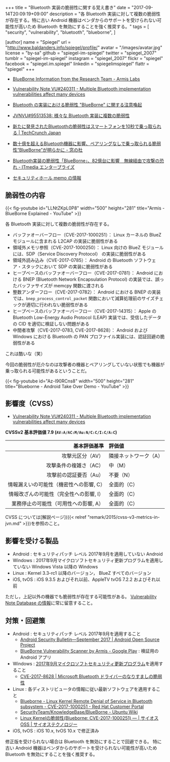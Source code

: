 +++
title = "Bluetooth 実装の脆弱性に関する覚え書き"
date =  "2017-09-14T20:09:19+09:00"
description = "各 Bluetooth 実装に対して複数の脆弱性が存在する。特に古い Android 機器はベンダからのサポートを受けられない可能性が高いため Bluetooth を無効にすることを強く推奨する。"
tags = [
  "security",
  "vulnerability",
  "bluetooth",
  "blueborne",
]

[author]
  name      = "Spiegel"
  url       = "http://www.baldanders.info/spiegel/profile/"
  avatar    = "/images/avatar.jpg"
  license   = "by-sa"
  github    = "spiegel-im-spiegel"
  twitter   = "spiegel_2007"
  tumblr    = "spiegel-im-spiegel"
  instagram = "spiegel_2007"
  flickr    = "spiegel"
  facebook  = "spiegel.im.spiegel"
  linkedin  = "spiegelimspiegel"
  flattr    = "spiegel"
+++

- [BlueBorne Information from the Research Team - Armis Labs](https://www.armis.com/blueborne/)
- [Vulnerability Note VU#240311 - Multiple Bluetooth implementation vulnerabilities affect many devices](https://www.kb.cert.org/vuls/id/240311)
- [Bluetooth の実装における脆弱性 "BlueBorne" に関する注意喚起](http://www.jpcert.or.jp/at/2017/at170037.html)
- [JVNVU#95513538: 様々な Bluetooth 実装に複数の脆弱性](https://jvn.jp/vu/JVNVU95513538/)

- [新たに発見されたBluetoothの脆弱性はスマートフォンを10秒で乗っ取られる | TechCrunch Japan](http://jp.techcrunch.com/2017/09/13/20170912new-bluetooth-vulnerability-can-hack-a-phone-in-ten-seconds/)
- [数十億を超えるBluetooth機器に影響、ペアリングなしで乗っ取られる脆弱性“BlueBorne”が明らかに - 窓の杜](http://forest.watch.impress.co.jp/docs/news/1080685.html)
- [Bluetooth実装の脆弱性「BlueBorne」、82億台に影響　無線経由で攻撃の恐れ - ITmedia エンタープライズ](http://www.itmedia.co.jp/enterprise/articles/1709/14/news048.html)
- [セキュリティホール memo の情報](https://www.st.ryukoku.ac.jp/~kjm/security/memo/2017/09.html#20170913_bluetooth)

## 脆弱性の内容

{{< fig-youtube id="LLNtZKpL0P8" width="500" height="281" title="Armis - BlueBorne Explained - YouTube" >}}

各 Bluetooth 実装に対して複数の脆弱性が存在する。

- バッファオーバーフロー（CVE-2017-1000251）： Linux カーネルの BlueZ モジュールに含まれる L2CAP の実装に脆弱性がある
- 領域外メモリ参照（CVE-2017-1000250）： Linux 向けの BlueZ モジュールには、SDP（Service Discovery Protocol） の実装に脆弱性がある
- 領域外読み込み（CVE-2017-0785）： Android の Bluetooth ソフトウェア・スタックにおいて SDP の実装に脆弱性がある
- ヒープベースのバッファオーバーフロー（CVE-2017-0781）： Android における BNEP (Bluetooth Network Encapsulation Protocol) の実装では、誤ったバッファサイズが memcpy 関数に渡される
- 整数アンダーフロー（CVE-2017-0782）： Android における BNEP の実装では、`bnep_process_control_packet` 関数において減算処理前のサイズチェックが適切に行われない脆弱性がある
- ヒープベースのバッファオーバーフロー（CVE-2017-14315）： Apple の Bluetooth Low-Energy Audio Protocol (LEAP) 実装では、受信したデータの CID を適切に検証しない問題がある
- 中間者攻撃（CVE-2017-0783, CVE-2017-8628）： Android および Windows における Bluetooth の PAN プロファイル実装には、認証回避の脆弱性がある

これは酷いな（笑）

今回の脆弱性が厄介なのは攻撃者の機器とペアリングしていない状態でも機器が乗っ取られる可能性があるということだ。

{{< fig-youtube id="Az-l90RCns8" width="500" height="281" title="Blueborne - Android Take Over Demo - YouTube" >}}

## 影響度（CVSS）

- [Vulnerability Note VU#240311 - Multiple Bluetooth implementation vulnerabilities affect many devices](https://www.kb.cert.org/vuls/id/240311)

**CVSSv2 基本評価値 7.9 (`AV:A/AC:M/Au:N/C:C/I:C/A:C`)**

| 基本評価基準                            | 評価値            |
|----------------------------------------:|:------------------|
| 攻撃元区分（AV）                        | 隣接ネットワーク（A） |
| 攻撃条件の複雑さ（AC）                  | 中（M）           |
| 攻撃前の認証要否（Au）                  | 不要（N）         |
| 情報漏えいの可能性（機密性への影響, C） | 全面的（C）       |
| 情報改ざんの可能性（完全性への影響, I） | 全面的（C）       |
| 業務停止の可能性（可用性への影響, A）   | 全面的（C）       |

CVSS については[解説ページ]({{< relref "remark/2015/cvss-v3-metrics-in-jvn.md" >}})を参照のこと。

## 影響を受ける製品

- Android : セキュリティパッチ レベル 2017年9月を適用していない Android
- Windows : 2017年9月マイクロソフトセキュリティ更新プログラムを適用していない Windows Vista 以降の Windows
- Linux : Kernel 3.3-rc1 以降のバージョン， BlueZ すべてのバージョン
- iOS, tvOS : iOS 9.3.5 およびそれ以前、AppleTV tvOS 7.2.2 およびそれ以前

ただし，上記以外の機器でも脆弱性が存在する可能性がある。
[Vulnerability Note Database の情報](https://www.kb.cert.org/vuls/id/240311 "Vulnerability Note VU#240311 - Multiple Bluetooth implementation vulnerabilities affect many devices")に常に留意すること。

## 対策・回避策

- Android : セキュリティパッチ レベル 2017年9月を適用すること
    - [Android Security Bulletin—September 2017  |  Android Open Source Project](https://source.android.com/security/bulletin/2017-09-01)
    - [BlueBorne Vulnerability Scanner by Armis - Google Play](https://play.google.com/store/apps/details?id=com.armis.blueborne_detector) : 検証用の Android アプリ
- Windows : [2017年9月マイクロソフトセキュリティ更新プログラム](https://blogs.technet.microsoft.com/jpsecurity/2017/09/13/201709-security-bulletin/)を適用すること
    - [CVE-2017-8628 | Microsoft Bluetooth ドライバーのなりすましの脆弱性](https://portal.msrc.microsoft.com/ja-JP/security-guidance/advisory/CVE-2017-8628)
- Linux : 各ディストリビュータの情報に従い最新ソフトウェアを適用すること
    - [Blueborne - Linux Kernel Remote Denial of Service in Bluetooth subsystem - CVE-2017-1000251 - Red Hat Customer Portal](https://access.redhat.com/security/vulnerabilities/blueborne)
    - [SecurityTeam/KnowledgeBase/BlueBorne - Ubuntu Wiki](https://wiki.ubuntu.com/SecurityTeam/KnowledgeBase/BlueBorne)
    - [Linux Kernelの脆弱性(Blueborne: CVE-2017-1000251) — | サイオスOSS | サイオステクノロジー](https://oss.sios.com/security/kernel-security-vulnerability-20170912)
- iOS, tvOS : iOS 10.x, tvOS 10.x で修正済み

修正版を受けられない場合は Bluetooth を無効にすることで回避できる。
特に古い Android 機器はベンダからのサポートを受けられない可能性が高いため Bluetooth を無効にすることを強く推奨する。
